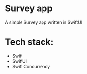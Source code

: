 # Survey app
A simple Survey app written in SwiftUI

# Tech stack:
- Swift
- SwiftUI
- Swift Concurrency